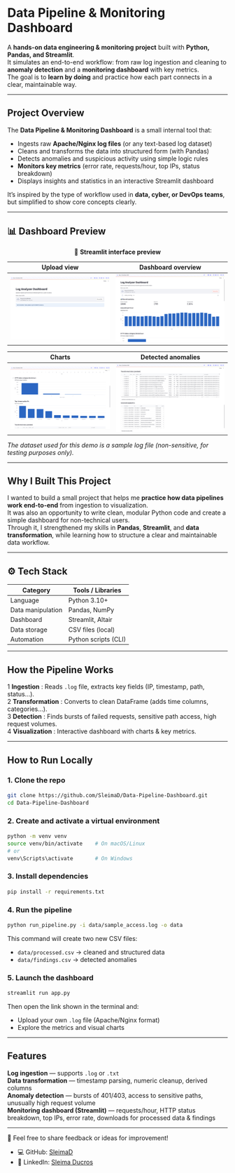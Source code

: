 # Data Pipeline & Monitoring Dashboard

A **hands-on data engineering & monitoring project** built with **Python, Pandas, and Streamlit**.  
It simulates an end-to-end workflow: from raw log ingestion and cleaning to **anomaly detection** and a **monitoring dashboard** with key metrics.  
The goal is to **learn by doing** and practice how each part connects in a clear, maintainable way.

---

## Project Overview

The **Data Pipeline & Monitoring Dashboard** is a small internal tool that:

-  Ingests raw **Apache/Nginx log files** (or any text-based log dataset)
-  Cleans and transforms the data into structured form (with Pandas)
-  Detects anomalies and suspicious activity using simple logic rules
- **Monitors key metrics** (error rate, requests/hour, top IPs, status breakdown)
-  Displays insights and statistics in an interactive Streamlit dashboard

It’s inspired by the type of workflow used in **data, cyber, or DevOps teams**, but simplified to show core concepts clearly.

---


## 📊 Dashboard Preview

<div align="center">

🧩 **Streamlit interface preview**

| Upload view | Dashboard overview |
|--------------|-------------------|
| ![Upload view](assets/dashboard_upload.png) | ![Dashboard overview](assets/dashboard_overview.png) |

| Charts | Detected anomalies |
|--------|--------------------|
| ![Charts](assets/dashboard_charts.png) | ![Detected anomalies](assets/dashboard_anomalies.png) |

</div>

_The dataset used for this demo is a sample log file (non-sensitive, for testing purposes only)._


---


##  Why I Built This Project

I wanted to build a small project that helps me **practice how data pipelines work end-to-end** from ingestion to visualization.  
It was also an opportunity to write clean, modular Python code and create a simple dashboard for non-technical users.  
Through it, I strengthened my skills in **Pandas**, **Streamlit**, and **data transformation**, while learning how to structure a clear and maintainable data workflow.


---

## ⚙️ Tech Stack

| Category | Tools / Libraries |
|-----------|--------------------|
| Language | Python 3.10+ |
| Data manipulation | Pandas, NumPy |
| Dashboard | Streamlit, Altair |
| Data storage | CSV files (local) |
| Automation | Python scripts (CLI) |


---

## How the Pipeline Works

1️ **Ingestion** : Reads `.log` file, extracts key fields (IP, timestamp, path, status...).  
2️ **Transformation** : Converts to clean DataFrame (adds time columns, categories...).  
3️ **Detection** : Finds bursts of failed requests, sensitive path access, high request volumes.  
4️ **Visualization** : Interactive dashboard with charts & key metrics.

---

##  How to Run Locally

### 1. Clone the repo
```bash
git clone https://github.com/SleimaD/Data-Pipeline-Dashboard.git
cd Data-Pipeline-Dashboard
```

### 2. Create and activate a virtual environment
```bash
python -m venv venv
source venv/bin/activate    # On macOS/Linux
# or
venv\Scripts\activate       # On Windows
```

### 3. Install dependencies
```bash
pip install -r requirements.txt
```

### 4. Run the pipeline 
```bash
python run_pipeline.py -i data/sample_access.log -o data
```
This command will create two new CSV files:
- `data/processed.csv` → cleaned and structured data
- `data/findings.csv` → detected anomalies

### 5. Launch the dashboard
```bash
streamlit run app.py
```
Then open the link shown in the terminal and:
- Upload your own `.log` file (Apache/Nginx format)
- Explore the metrics and visual charts

---

## Features

**Log ingestion** — supports `.log` or `.txt`  
**Data transformation** — timestamp parsing, numeric cleanup, derived columns  
**Anomaly detection** — bursts of 401/403, access to sensitive paths, unusually high request volume  
**Monitoring dashboard (Streamlit)** — requests/hour, HTTP status breakdown, top IPs, error rate, downloads for processed data & findings

---


💬 Feel free to share feedback or ideas for improvement!

- 💻 GitHub: [SleimaD](https://github.com/SleimaD)
- 🔗 LinkedIn: [Sleima Ducros](https://linkedin.com/in/sleima-ducros)

